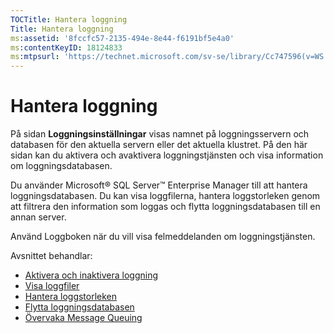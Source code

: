 ```yaml
---
TOCTitle: Hantera loggning
Title: Hantera loggning
ms:assetid: '8fccfc57-2135-494e-8e44-f6191bf5e4a0'
ms:contentKeyID: 18124833
ms:mtpsurl: 'https://technet.microsoft.com/sv-se/library/Cc747596(v=WS.10)'
---
```


Hantera loggning
================

På sidan **Loggningsinställningar** visas namnet på loggningsservern och databasen för den aktuella servern eller det aktuella klustret. På den här sidan kan du aktivera och avaktivera loggningstjänsten och visa information om loggningsdatabasen.

Du använder Microsoft® SQL Server™ Enterprise Manager till att hantera loggningsdatabasen. Du kan visa loggfilerna, hantera loggstorleken genom att filtrera den information som loggas och flytta loggningsdatabasen till en annan server.

Använd Loggboken när du vill visa felmeddelanden om loggningstjänsten.

Avsnittet behandlar:

-   [Aktivera och inaktivera loggning](https://technet.microsoft.com/50ccd827-2d39-41e7-a395-3d5f5836869b)
-   [Visa loggfiler](https://technet.microsoft.com/2dc9ed54-76d8-4721-ba93-194845de726a)
-   [Hantera loggstorleken](https://technet.microsoft.com/431b32b3-02f0-4666-b52c-183eb65154fd)
-   [Flytta loggningsdatabasen](https://technet.microsoft.com/34ea8045-dc94-422e-9601-29927cfc1534)
-   [Övervaka Message Queuing](https://technet.microsoft.com/a7109399-3a84-4681-874b-f6ea1646b0a0)
